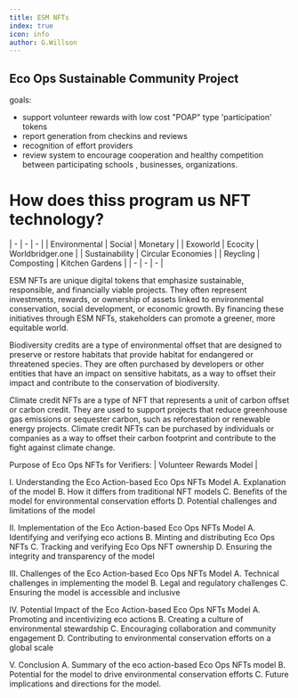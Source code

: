 ```yaml
---
title: ESM NFTs
index: true
icon: info
author: G.Willson
---
```


## Eco Ops Sustainable Community Project

goals: 
 - support volunteer rewards with low cost "POAP" type 'participation' tokens
 - report generation from checkins and reviews
 - recognition of effort providers
 - review system to encourage cooperation and healthy competition between participating schools , businesses, organizations.

# How does thiss program  us NFT technology?

|  -  |  -  |  -  |
| Environmental | Social | Monetary |
| Exoworld | Ecocity  |   Worldbridger.one |
| Sustainability | Circular Economies |
| Reycling | Composting | Kitchen Gardens |
|  -  |  -  |  -  |


ESM NFTs are unique digital tokens that emphasize sustainable, responsible, and financially viable projects. They often represent investments, rewards, or ownership of assets linked to environmental conservation, social development, or economic growth. By financing these initiatives through ESM NFTs, stakeholders can promote a greener, more equitable world.

Biodiversity credits are a type of environmental offset that are designed to preserve or restore habitats that provide habitat for endangered or threatened species. They are often purchased by developers or other entities that have an impact on sensitive habitats, as a way to offset their impact and contribute to the conservation of biodiversity.

Climate credit NFTs are a type of NFT that represents a unit of carbon offset or carbon credit. They are used to support projects that reduce greenhouse gas emissions or sequester carbon, such as reforestation or renewable energy projects. Climate credit NFTs can be purchased by individuals or companies as a way to offset their carbon footprint and contribute to the fight against climate change.


Purpose of Eco Ops NFTs for Verifiers:
| Volunteer Rewards Model |

 
I. Understanding the Eco Action-based Eco Ops NFTs Model
  A. Explanation of the model
  B. How it differs from traditional NFT models
  C. Benefits of the model for environmental conservation efforts
  D. Potential challenges and limitations of the model

II. Implementation of the Eco Action-based Eco Ops NFTs Model
  A. Identifying and verifying eco actions
  B. Minting and distributing Eco Ops NFTs
  C. Tracking and verifying Eco Ops NFT ownership
  D. Ensuring the integrity and transparency of the model

III. Challenges of the Eco Action-based Eco Ops NFTs Model
  A. Technical challenges in implementing the model
  B. Legal and regulatory challenges
  C. Ensuring the model is accessible and inclusive

IV. Potential Impact of the Eco Action-based Eco Ops NFTs Model
  A. Promoting and incentivizing eco actions
  B. Creating a culture of environmental stewardship
  C. Encouraging collaboration and community engagement
  D. Contributing to environmental conservation efforts on a global scale

V. Conclusion
  A. Summary of the eco action-based Eco Ops NFTs model
  B. Potential for the model to drive environmental conservation efforts
  C. Future implications and directions for the model.
